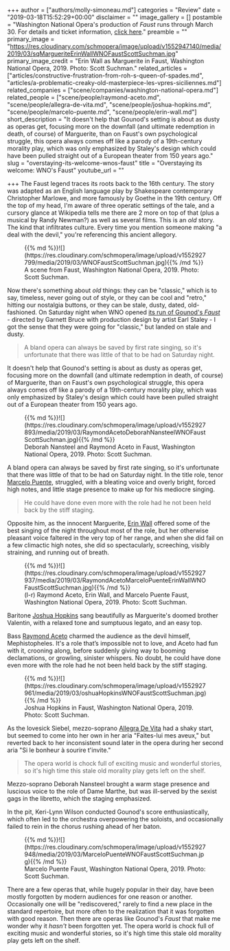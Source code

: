 +++
author = ["authors/molly-simoneau.md"]
categories = "Review"
date = "2019-03-18T15:52:29+00:00"
disclaimer = ""
image_gallery = []
postamble = "Washington National Opera's production of _Faust_ runs through March 30. For details and ticket information, [click here](http://www.kennedy-center.org/calendar/event/OTOSD)."
preamble = ""
primary_image = "https://res.cloudinary.com/schmopera/image/upload/v1552947140/media/2019/03/sqMargueriteErinWallWNOFaustScottSuchman.jpg"
primary_image_credit = "Erin Wall as Marguerite in Faust, Washington National Opera, 2019. Photo: Scott Suchman."
related_articles = ["articles/constructive-frustration-from-roh-s-queen-of-spades.md", "articles/a-problematic-creaky-old-masterpiece-les-vpres-siciliennes.md"]
related_companies = ["scene/companies/washington-national-opera.md"]
related_people = ["scene/people/raymond-aceto.md", "scene/people/allegra-de-vita.md", "scene/people/joshua-hopkins.md", "scene/people/marcelo-puente.md", "scene/people/erin-wall.md"]
short_description = "It doesn't help that Gounod's setting is about as dusty as operas get, focusing more on the downfall (and ultimate redemption in death, of course) of Marguerite, than on Faust's own psychological struggle, this opera always comes off like a parody of a 19th-century morality play, which was only emphasized by Staley's design which could have been pulled straight out of a European theater from 150 years ago."
slug = "overstaying-its-welcome-wnos-faust"
title = "Overstaying its welcome: WNO's Faust"
youtube_url = ""

+++
The Faust legend traces its roots back to the 16th century. The story was adapted as an English language play by Shakespeare contemporary Christopher Marlowe, and more famously by Goethe in the 19th century. Off the top of my head, I'm aware of three operatic settings of the tale, and a cursory glance at Wikipedia tells me there are 2 more on top of that (plus a musical by Randy Newman?) as well as several films. This is an _old_ story. The kind that infiltrates culture. Every time you mention someone making "a deal with the devil," you're referencing this ancient allegory.

<figure data-type="image">{{% md %}}![](https://res.cloudinary.com/schmopera/image/upload/v1552927799/media/2019/03/WNOFaustScottSuchman.jpg){{% /md %}}

<figcaption>A scene from Faust, Washington National Opera, 2019. Photo: Scott Suchman.</figcaption>

</figure>

Now there's something about _old_ things: they can be "classic," which is to say, timeless, never going out of style, or they can be cool and "retro," hitting our nostalgia buttons, or they can be stale, dusty, dated, old-fashioned. On Saturday night when WNO opened [its run of Gounod's _Faust_](http://www.kennedy-center.org/calendar/event/OTOSD) - directed by Garnett Bruce with production design by artist Earl Staley - I got the sense that they were going for "classic," but landed on stale and dusty.

> A bland opera can always be saved by first rate singing, so it's unfortunate that there was little of that to be had on Saturday night.

It doesn't help that Gounod's setting is about as dusty as operas get, focusing more on the downfall (and ultimate redemption in death, of course) of Marguerite, than on Faust's own psychological struggle, this opera always comes off like a parody of a 19th-century morality play, which was only emphasized by Staley's design which could have been pulled straight out of a European theater from 150 years ago.

<figure data-type="image">{{% md %}}![](https://res.cloudinary.com/schmopera/image/upload/v1552927893/media/2019/03/RaymondAcetoDeborahNansteelWNOFaustScottSuchman.jpg){{% /md %}}

<figcaption>Deborah Nansteel and Raymond Aceto in Faust, Washington National Opera, 2019. Photo: Scott Suchman.</figcaption>

</figure>

A bland opera can always be saved by first rate singing, so it's unfortunate that there was little of that to be had on Saturday night. In the title role, tenor [Marcelo Puente](/scene/people/marcelo-puente/), struggled, with a bleating voice and overly bright, forced high notes, and little stage presence to make up for his mediocre singing.

> He could have done even more with the role had he not been held back by the stiff staging.

Opposite him, as the innocent Marguerite, [Erin Wall](/scene/people/erin-wall/) offered some of the best singing of the night throughout most of the role, but her otherwise pleasant voice faltered in the very top of her range, and when she did fail on a few climactic high notes, she did so spectacularly, screeching, visibly straining, and running out of breath.

<figure data-type="image">{{% md %}}![](https://res.cloudinary.com/schmopera/image/upload/v1552927937/media/2019/03/RaymondAcetoMarceloPuenteErinWallWNOFaustScottSuchman.jpg){{% /md %}}

<figcaption>(l-r) Raymond Aceto, Erin Wall, and Marcelo Puente Faust, Washington National Opera, 2019. Photo: Scott Suchman.</figcaption>

</figure>

Baritone [Joshua Hopkins](/scene/people/joshua-hopkins/) sang beautifully as Marguerite's doomed brother Valentin, with a relaxed tone and sumptuous legato, and an easy top.

Bass [Raymond Aceto](/scene/people/raymond-aceto/) charmed the audience as the devil himself, Mephistopheles. It's a role that’s impossible not to love, and Aceto had fun with it, crooning along, before suddenly giving way to booming declamations, or growling, sinister whispers. No doubt, he could have done even more with the role had he not been held back by the stiff staging.

<figure data-type="image">{{% md %}}![](https://res.cloudinary.com/schmopera/image/upload/v1552927961/media/2019/03/oshuaHopkinsWNOFaustScottSuchman.jpg){{% /md %}}

<figcaption>Joshua Hopkins in Faust, Washington National Opera, 2019. Photo: Scott Suchman.</figcaption>

</figure>

As the lovesick Siebel, mezzo-soprano [Allegra De Vita](/scene/people/allegra-de-vita/) had a shaky start, but seemed to come into her own in her aria "Faites-lui mes aveux," but reverted back to her inconsistent sound later in the opera during her second aria "Si le bonheur à sourire t'invite."

> The opera world is chock full of exciting music and wonderful stories, so it's high time this stale old morality play gets left on the shelf.

Mezzo-soprano Deborah Nansteel brought a warm stage presence and luscious voice to the role of Dame Marthe, but was ill-served by the sexist gags in the libretto, which the staging emphasized.

In the pit, Keri-Lynn Wilson conducted Gounod's score enthusiastically, which often led to the orchestra overpowering the soloists, and occasionally failed to rein in the chorus rushing ahead of her baton.

<figure data-type="image">{{% md %}}![](https://res.cloudinary.com/schmopera/image/upload/v1552927948/media/2019/03/MarceloPuenteWNOFaustScottSuchman.jpg){{% /md %}}

<figcaption>Marcelo Puente Faust, Washington National Opera, 2019. Photo: Scott Suchman.</figcaption>

</figure>

There are a few operas that, while hugely popular in their day, have been mostly forgotten by modern audiences for one reason or another. Occasionally one will be "rediscovered," rarely to find a new place in the standard repertoire, but more often to the realization that it was forgotten with good reason. Then there are operas like Gounod's _Faust_ that make me wonder why it _hasn't_ been forgotten yet. The opera world is chock full of exciting music and wonderful stories, so it's high time this stale old morality play gets left on the shelf.